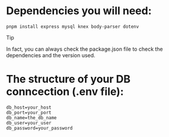 # Dependencies you will need:
```
pnpm install express mysql knex body-parser dotenv
```
>[!TIP]
> In fact, you can always check the package.json file to check the dependencies and the version used.

# The structure of your DB conncection (.env file):
```
db_host=your_host
db_port=your_port
db_name=the_db_name
db_user=your_user
db_password=your_password
```
